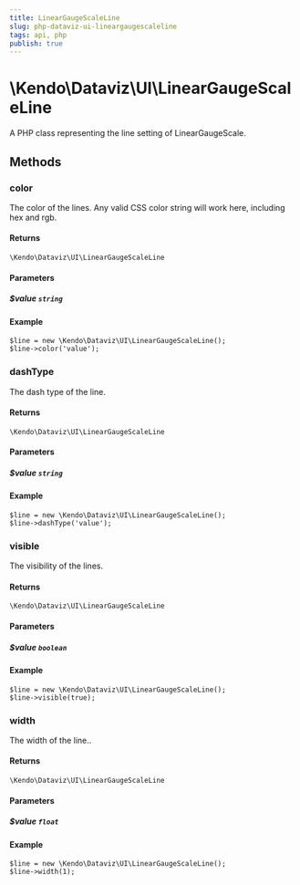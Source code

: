 ```yaml
---
title: LinearGaugeScaleLine
slug: php-dataviz-ui-lineargaugescaleline
tags: api, php
publish: true
---
```


# \Kendo\Dataviz\UI\LinearGaugeScaleLine

A PHP class representing the line setting of LinearGaugeScale.


## Methods

### color
The color of the lines. Any valid CSS color string will work here, including hex and rgb.

#### Returns
`\Kendo\Dataviz\UI\LinearGaugeScaleLine`

#### Parameters

##### $value `string`



#### Example 
    $line = new \Kendo\Dataviz\UI\LinearGaugeScaleLine();
    $line->color('value');

### dashType
The dash type of the line.

#### Returns
`\Kendo\Dataviz\UI\LinearGaugeScaleLine`

#### Parameters

##### $value `string`



#### Example 
    $line = new \Kendo\Dataviz\UI\LinearGaugeScaleLine();
    $line->dashType('value');

### visible
The visibility of the lines.

#### Returns
`\Kendo\Dataviz\UI\LinearGaugeScaleLine`

#### Parameters

##### $value `boolean`



#### Example 
    $line = new \Kendo\Dataviz\UI\LinearGaugeScaleLine();
    $line->visible(true);

### width
The width of the line..

#### Returns
`\Kendo\Dataviz\UI\LinearGaugeScaleLine`

#### Parameters

##### $value `float`



#### Example 
    $line = new \Kendo\Dataviz\UI\LinearGaugeScaleLine();
    $line->width(1);

